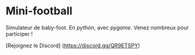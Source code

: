 # Mini-football

Simulateur de baby-foot.
En _python_, avec _pygame_.
Venez nombreux pour participer !

[Rejoignez le Discord] (https://discord.gg/QR9ETSPY) 
